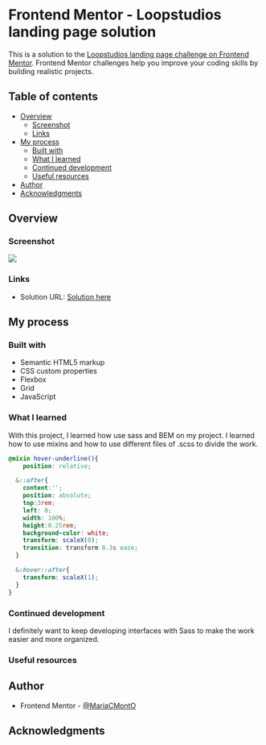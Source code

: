 # Frontend Mentor - Loopstudios landing page solution

This is a solution to the [Loopstudios landing page challenge on Frontend Mentor](https://www.frontendmentor.io/challenges/loopstudios-landing-page-N88J5Onjw). Frontend Mentor challenges help you improve your coding skills by building realistic projects. 

## Table of contents

- [Overview](#overview)
  - [Screenshot](#screenshot)
  - [Links](#links)
- [My process](#my-process)
  - [Built with](#built-with)
  - [What I learned](#what-i-learned)
  - [Continued development](#continued-development)
  - [Useful resources](#useful-resources)
- [Author](#author)
- [Acknowledgments](#acknowledgments)

## Overview

### Screenshot

![](./image.png)


### Links

- Solution URL: [Solution here](https://github.com/MariaCMontO/loopstudios-cmo)

## My process

### Built with

- Semantic HTML5 markup
- CSS custom properties
- Flexbox
- Grid
- JavaScript

### What I learned

With this project, I learned how use sass and BEM on my project. I learned how to use mixins and how to use different files of .scss to divide the work. 

```scss
@mixin hover-underline(){
    position: relative;

  &::after{
    content:'';
    position: absolute;
    top:3rem;
    left: 0;
    width: 100%;
    height:0.25rem;
    background-color: white;
    transform: scaleX(0);
    transition: transform 0.3s ease;
  }

  &:hover::after{
    transform: scaleX(1);
  }
}
```

### Continued development

I definitely want to keep developing interfaces with Sass to make the work easier and more organized.

### Useful resources

## Author

- Frontend Mentor - [@MariaCMontO](https://github.com/MariaCMontO)


## Acknowledgments
